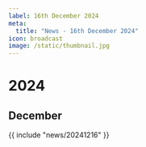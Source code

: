 ```yaml
---
label: 16th December 2024
meta:
  title: "News - 16th December 2024"
icon: broadcast
image: /static/thumbnail.jpg
---
```


# 2024
## December

{{ include "news/20241216" }}